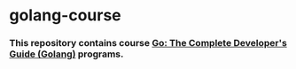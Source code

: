 # golang-course
### This repository contains course [Go: The Complete Developer's Guide (Golang)](https://www.udemy.com/course/go-the-complete-developers-guide/) programs.
